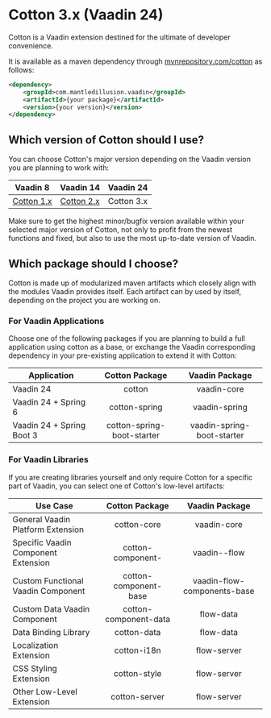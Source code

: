 # Cotton 3.x (Vaadin 24)
Cotton is a Vaadin extension destined for the ultimate of developer convenience.

It is available as a maven dependency through [mvnrepository.com/cotton](https://mvnrepository.com/artifact/com.mantledillusion.vaadin/cotton) as follows:

```xml
<dependency>
    <groupId>com.mantledillusion.vaadin</groupId>
    <artifactId>{your package}</artifactId>
    <version>{your version}</version>
</dependency>
```

## Which version of Cotton should I use?

You can choose Cotton's major version depending on the Vaadin version you are planning to work with:

|                          Vaadin 8                           |                            Vaadin 14                            | Vaadin 24  |
|:-----------------------------------------------------------:|:---------------------------------------------------------------:|:----------:|
| [Cotton 1.x](https://github.com/MantledIllusion/cotton-gwt) | [Cotton 2.x](https://github.com/MantledIllusion/cotton-flow-14) | Cotton 3.x |

Make sure to get the highest minor/bugfix version available within your selected major version of Cotton, not only to profit from the newest functions and fixed, but also to use the most up-to-date version of Vaadin.

## Which package should I choose?
Cotton is made up of modularized maven artifacts which closely align with the modules Vaadin provides itself.  Each artifact can by used by itself, depending on the project you are working on.

### For Vaadin Applications
Choose one of the following packages if you are planning to build a full application using cotton as a base, or exchange the Vaadin corresponding dependency in your pre-existing application to extend it with Cotton:

| Application               |       Cotton Package       |       Vaadin Package       |
|---------------------------|:--------------------------:|:--------------------------:|
| Vaadin 24                 |           cotton           |        vaadin-core         |
| Vaadin 24 + Spring 6      |       cotton-spring        |       vaadin-spring        |
| Vaadin 24 + Spring Boot 3 | cotton-spring-boot-starter | vaadin-spring-boot-starter |

### For Vaadin Libraries
If you are creating libraries yourself and only require Cotton for a specific part of Vaadin, you can select one of Cotton's low-level artifacts:

| Use Case                            |          Cotton Package           |        Vaadin Package        |
|-------------------------------------|:---------------------------------:|:----------------------------:|
| General Vaadin Platform Extension   |            cotton-core            |         vaadin-core          |
| Specific Vaadin Component Extension | cotton-component-<component-name> | vaadin-<component-name>-flow |
| Custom Functional Vaadin Component  |       cotton-component-base       | vaadin-flow-components-base  |
| Custom Data Vaadin Component        |       cotton-component-data       |          flow-data           |
| Data Binding Library                |            cotton-data            |          flow-data           |
| Localization Extension              |            cotton-i18n            |         flow-server          |
| CSS Styling Extension               |           cotton-style            |         flow-server          |
| Other Low-Level Extension           |           cotton-server           |         flow-server          |

